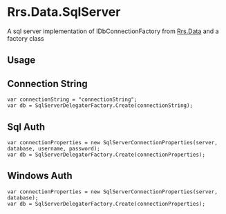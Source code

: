 Rrs.Data.SqlServer
==================
A sql server implementation of IDbConnectionFactory from [Rrs.Data](https://github.com/rrs/Data) and a factory class

Usage
-----

## Connection String

```
var connectionString = "connectionString";
var db = SqlServerDelegatorFactory.Create(connectionString);
```

## Sql Auth

```
var connectionProperties = new SqlServerConnectionProperties(server, database, username, password);
var db = SqlServerDelegatorFactory.Create(connectionProperties);
```

## Windows Auth

```
var connectionProperties = new SqlServerConnectionProperties(server, database);
var db = SqlServerDelegatorFactory.Create(connectionProperties);
```